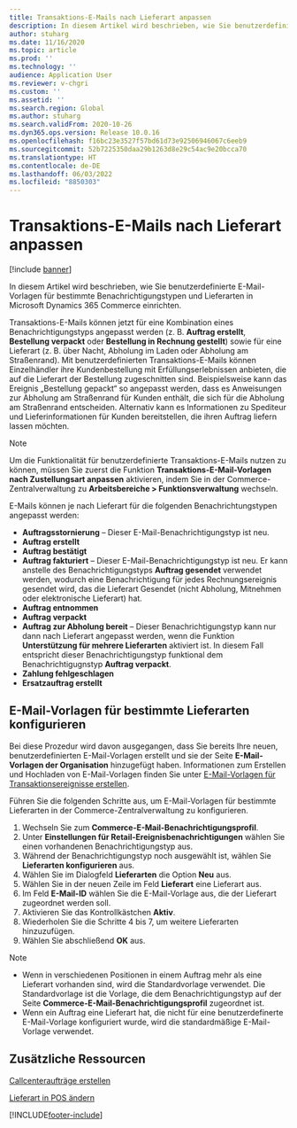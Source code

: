 ```yaml
---
title: Transaktions-E-Mails nach Lieferart anpassen
description: In diesem Artikel wird beschrieben, wie Sie benutzerdefinierte E-Mail-Vorlagen für bestimmte Benachrichtigungstypen und Lieferarten in Microsoft Dynamics 365 Commerce einrichten.
author: stuharg
ms.date: 11/16/2020
ms.topic: article
ms.prod: ''
ms.technology: ''
audience: Application User
ms.reviewer: v-chgri
ms.custom: ''
ms.assetid: ''
ms.search.region: Global
ms.author: stuharg
ms.search.validFrom: 2020-10-26
ms.dyn365.ops.version: Release 10.0.16
ms.openlocfilehash: f16bc23e3527f57bd61d73e92506946067c6eeb9
ms.sourcegitcommit: 52b7225350daa29b1263d8e29c54ac9e20bcca70
ms.translationtype: HT
ms.contentlocale: de-DE
ms.lasthandoff: 06/03/2022
ms.locfileid: "8850303"
---
```

# <a name="customize-transactional-emails-by-mode-of-delivery"></a>Transaktions-E-Mails nach Lieferart anpassen

[!include [banner](includes/banner.md)]

In diesem Artikel wird beschrieben, wie Sie benutzerdefinierte E-Mail-Vorlagen für bestimmte Benachrichtigungstypen und Lieferarten in Microsoft Dynamics 365 Commerce einrichten.

Transaktions-E-Mails können jetzt für eine Kombination eines Benachrichtigungstyps angepasst werden (z. B. **Auftrag erstellt**, **Bestellung verpackt** oder **Bestellung in Rechnung gestellt**) sowie für eine Lieferart (z. B. über Nacht, Abholung im Laden oder Abholung am Straßenrand). Mit benutzerdefinierten Transaktions-E-Mails können Einzelhändler ihre Kundenbestellung mit Erfüllungserlebnissen anbieten, die auf die Lieferart der Bestellung zugeschnitten sind. Beispielsweise kann das Ereignis „Bestellung gepackt“ so angepasst werden, dass es Anweisungen zur Abholung am Straßenrand für Kunden enthält, die sich für die Abholung am Straßenrand entscheiden. Alternativ kann es Informationen zu Spediteur und Lieferinformationen für Kunden bereitstellen, die ihren Auftrag liefern lassen möchten.

> [!NOTE]
> Um die Funktionalität für benutzerdefinierte Transaktions-E-Mails nutzen zu können, müssen Sie zuerst die Funktion **Transaktions-E-Mail-Vorlagen nach Zustellungsart anpassen** aktivieren, indem Sie in der Commerce-Zentralverwaltung zu **Arbeitsbereiche \> Funktionsverwaltung** wechseln.

E-Mails können je nach Lieferart für die folgenden Benachrichtungstypen angepasst werden:

- **Auftragsstornierung** – Dieser E-Mail-Benachrichtigungstyp ist neu.
- **Auftrag erstellt**
- **Auftrag bestätigt**
- **Auftrag fakturiert** – Dieser E-Mail-Benachrichtigungstyp ist neu. Er kann anstelle des Benachrichtigungstyps **Auftrag gesendet** verwendet werden, wodurch eine Benachrichtigung für jedes Rechnungsereignis gesendet wird, das die Lieferart Gesendet (nicht Abholung, Mitnehmen oder elektronische Lieferart) hat.
- **Auftrag entnommen**
- **Auftrag verpackt**
- **Auftrag zur Abholung bereit** – Dieser Benachrichtigungstyp kann nur dann nach Lieferart angepasst werden, wenn die Funktion **Unterstützung für mehrere Lieferarten** aktiviert ist. In diesem Fall entspricht dieser Benachrichtigungstyp funktional dem Benachrichtigugnstyp **Auftrag verpackt**.
- **Zahlung fehlgeschlagen**
- **Ersatzauftrag erstellt**

## <a name="configure-email-templates-for-specific-modes-of-delivery"></a>E-Mail-Vorlagen für bestimmte Lieferarten konfigurieren

Bei diese Prozedur wird davon ausgegangen, dass Sie bereits Ihre neuen, benutzerdefinierten E-Mail-Vorlagen erstellt und sie der Seite **E-Mail-Vorlagen der Organisation** hinzugefügt haben. Informationen zum Erstellen und Hochladen von E-Mail-Vorlagen finden Sie unter [E-Mail-Vorlagen für Transaktionsereignisse erstellen](email-templates-transactions.md).

Führen Sie die folgenden Schritte aus, um E-Mail-Vorlagen für bestimmte Lieferarten in der Commerce-Zentralverwaltung zu konfigurieren.

1. Wechseln Sie zum **Commerce-E-Mail-Benachrichtigungsprofil**.
1. Unter **Einstellungen für Retail-Ereignisbenachrichtigungen** wählen Sie einen vorhandenen Benachrichtigungstyp aus.
1. Während der Benachrichtigungstyp noch ausgewählt ist, wählen Sie **Lieferarten konfigurieren** aus.
1. Wählen Sie im Dialogfeld **Lieferarten** die Option **Neu** aus.
1. Wählen Sie in der neuen Zeile im Feld **Lieferart** eine Lieferart aus.
1. Im Feld **E-Mail-ID** wählen Sie die E-Mail-Vorlage aus, die der Lieferart zugeordnet werden soll.
1. Aktivieren Sie das Kontrollkästchen **Aktiv**.
1. Wiederholen Sie die Schritte 4 bis 7, um weitere Lieferarten hinzuzufügen.
1. Wählen Sie abschließend **OK** aus.

> [!NOTE]
> - Wenn in verschiedenen Positionen in einem Auftrag mehr als eine Lieferart vorhanden sind, wird die Standardvorlage verwendet. Die Standardvorlage ist die Vorlage, die dem Benachrichtigungstyp auf der Seite **Commerce-E-Mail-Benachrichtigungsprofil** zugeordnet ist.
> - Wenn ein Auftrag eine Lieferart hat, die nicht für eine benutzerdefinerte E-Mail-Vorlage konfiguriert wurde, wird die standardmäßige E-Mail-Vorlage verwendet.

## <a name="additional-resources"></a>Zusätzliche Ressourcen

[Callcenteraufträge erstellen](tasks/create-call-center-orders.md)

[Lieferart in POS ändern](pos-change-delivery-mode.md)


[!INCLUDE[footer-include](../includes/footer-banner.md)]